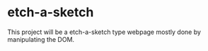 # etch-a-sketch
This project will be a etch-a-sketch type webpage mostly done by manipulating the DOM.